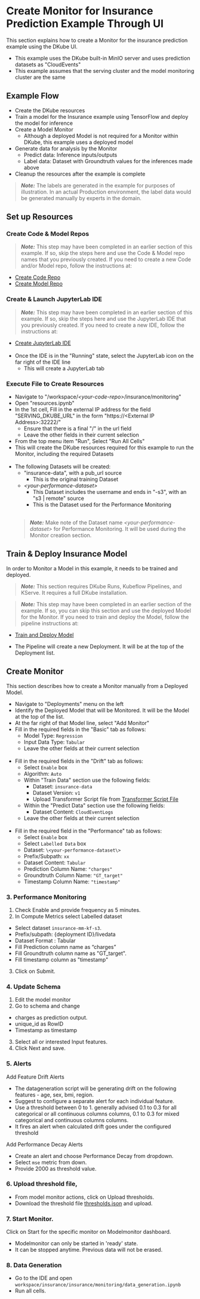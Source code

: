 # Create Monitor for Insurance Prediction Example Through UI

 This section explains how to create a Monitor for the insurance prediction example using the DKube UI.

 - This example uses the DKube built-in MinIO server and uses prediction datasets as "CloudEvents"
 - This example assumes that the serving cluster and the model monitoring cluster are the same

## Example Flow
 - Create the DKube resources
 - Train a model for the Insurance example using TensorFlow and deploy the model for inference
 - Create a Model Monitor
   - Although a deployed Model is not required for a Monitor within DKube, this example uses a deployed model
 - Generate data for analysis by the Monitor
   - Predict data: Inference inputs/outputs
   - Label data:  Dataset with Groundtruth values for the inferences made above
 - Cleanup the resources after the example is complete

 > **_Note:_** The labels are generated in the example for purposes of illustration.  In an actual Production environment, the label data would be generated manually by experts in the domain.

## Set up Resources

### Create Code & Model Repos

 > **_Note:_** This step may have been completed in an earlier section of this example.  If so, skip the steps here and use the Code & Model repo names that you previously created.  If you need to create a new Code and/or Model repo, follow the instructions at:
 - [Create Code Repo](../readme.md#create-project)
 - [Create Model Repo](../readme.md#create-model-repo)

### Create & Launch JupyterLab IDE

 > **_Note:_** This step may have been completed in an earlier section of this example.  If so, skip the steps here and use the JupyterLab IDE that you previously created.  If you need to create a new IDE, follow the instructions at:
 - [Create JupyterLab IDE](../readme.md#create-jupyterlab-ide) <br><br>
 - Once the IDE is in the "Running" state, select the JupyterLab icon on the far right of the IDE line
   - This will create a JupyterLab tab

### Execute File to Create Resources

 - Navigate to "/workspace/*\<your-code-repo\>*/insurance/monitoring"
 - Open "resources.ipynb"
 - In the 1st cell, Fill in the external IP address for the field "SERVING_DKUBE_URL" in the form "https://\<External IP Address\>:32222/"
   - Ensure that there is a final "/" in the url field
   - Leave the other fields in their current selection
 - From the top menu item "Run", Select "Run All Cells"
 - This will create the DKube resources required for this example to run the Monitor, including the required Datasets <br><br>
 - The following Datasets will be created:
   - "insurance-data", with a pub_url source
     - This is the original training Dataset
   - *\<your-performance-dataset\>*
     - This Dataset includes the username and ends in "-s3", with an "s3 | remote" source
     - This is the Dataset used for the Performance Monitoring <br><br>
   > **_Note:_** Make note of the Dataset name *\<your-performance-dataset\>* for Performance Monitoring.  It will be used during the Monitor creation section.

## Train & Deploy Insurance Model
 
 In order to Monitor a Model in this example, it needs to be trained and deployed.
 > **_Note:_** This section requires DKube Runs, Kubeflow Pipelines, and KServe.  It requires a full DKube installation.

 > **_Note:_** This step may have been completed in an earlier section of the example.  If so, you can skip this section and use the deployed Model for the Monitor.  If you need to train and deploy the Model, follow the pipeline instructions at:
 - [Train and Deploy Model](../readme.md#create-kubeflow-pipeline)

 - The Pipeline will create a new Deployment.  It will be at the top of the Deployment list.

## Create Monitor
 
 This section describes how to create a Monitor manually from a Deployed Model.
 
 - Navigate to "Deployments" menu on the left
 - Identify the Deployed Model that will be Monitored.  It will be the Model at the top of the list.
 - At the far right of that Model line, select "Add Monitor"
 - Fill in the required fields in the "Basic" tab as follows:
   - Model Type: `Regression`
   - Input Data Type: `Tabular`
   - Leave the other fields at their current selection <br><br>
 - Fill in the required fields in the "Drift" tab as follows:
   - Select `Enable` box
   - Algorithm: `Auto`
   - Within "Train Data" section use the following fields:
     - Dataset: `insurance-data`
     - Dataset Version: `v1`
     - Upload Transformer Script file from [Transformer Script File](https://raw.githubusercontent.com/oneconvergence/dkube-examples/training/insurance/monitoring/mm-transformer.py)
   - Within the "Predict Data" section use the following fields:
     - Dataset Content: `CloudEventLogs`
   - Leave the other fields at their current selection <br><br>
 - Fill in the required field in the "Performance" tab as follows:
   - Select `Enable` box
   - Select `Labelled Data` box
   - Dataset: `\<your-performance-dataset\>`
   - Prefix/Subpath: `xx`
   - Dataset Content: `Tabular`
   - Prediction Column Name: `"charges"`
   - Groundtruth Column Name: `"GT_target"`
   - Timestamp Column Name: `"timestamp"`

### 3. Performance Monitoring
1. Check Enable and provide frequency as 5 minutes.
2. In Compute Metrics select Labelled dataset
  -  Select dataset `insurance-mm-kf-s3`.
  -  Prefix/subpath: {deployment ID}/livedata
  -  Dataset Format : Tabular
  -  Fill Prediction column name as “charges”
  -  Fill Groundtruth column name as "GT_target".
  -  Fill timestamp column as "timestamp"

3. Click on Submit.

### 4. Update Schema
1. Edit the model monitor
2. Go to schema and change
  - charges as prediction output.
  - unique_id as RowID
  - Timestamp as timestamp
3. Select all or interested Input features.
4. Click Next and save.

### 5. Alerts
Add Feature Drift Alerts
 - The datageneration script will be generating drift on the following features - age, sex, bmi, region.
 - Suggest to configure a separate alert for each individual feature.
 - Use a threshold between 0 to 1. generally advised 0.1 to 0.3 for all categorical or all continuous columns columns,  0.1 to 0.3 for mixed categorical and continuous columns columns.
 - It fires an alert when calculated drift goes under the configured threshold

Add Performance Decay Alerts
  - Create an alert and choose Performance Decay from dropdown.
  - Select `mse` metric from down.
  - Provide 2000 as threshold value.

### 6. Upload threshold file, 
- From model monitor actions, click on Upload thresholds. 
- Download the threshold file [thresholds.json](https://github.com/oneconvergence/dkube-examples/blob/monitoring/insurance_cloudevents/thresholds.json) and upload.

### 7. Start Monitor.
Click on Start for the specific monitor on Modelmonitor dashboard.
   - Modelmonitor can only be started in 'ready' state.
   - It can be stopped anytime. Previous data will not be erased.

### 8. Data Generation
 - Go to the IDE and open `workspace/insurance/insurance/monitoring/data_generation.ipynb`
 - Run all cells.
